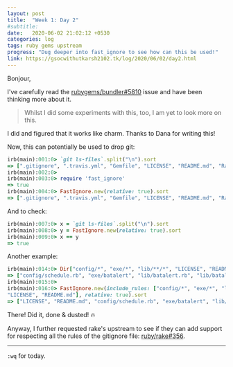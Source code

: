 ```yaml
---
layout: post
title:  "Week 1: Day 2"
#subtitle:
date:   2020-06-02 21:02:12 +0530
categories: log
tags: ruby gems upstream
progress: "Dug deeper into fast_ignore to see how can this be used!"
link: https://gsocwithutkarsh2102.tk/log/2020/06/02/day2.html
---
```


Bonjour,

I've carefully read the [rubygems/bundler#5810](https://github.com/rubygems/bundler/issues/5810)
issue and have been thinking more about it.

> Whilst I did some experiments with this, too, I am yet to look more on this.

I did and figured that it works like charm. Thanks to Dana for writing this!

Now, this can potentially be used to drop git:
```ruby
irb(main):001:0> `git ls-files`.split("\n").sort
=> [".gitignore", ".travis.yml", "Gemfile", "LICENSE", "README.md", "Rakefile", "batalert.gemspec", "bin/console", "bin/setup", "config/schedule.rb", "exe/batalert", "lib/batalert.rb", "lib/batalert/version.rb", "test/test_batalert.rb"]
irb(main):002:0> 
irb(main):003:0> require 'fast_ignore'
=> true
irb(main):004:0> FastIgnore.new(relative: true).sort
=> [".gitignore", ".travis.yml", "Gemfile", "LICENSE", "README.md", "Rakefile", "batalert.gemspec", "bin/console", "bin/setup", "config/schedule.rb", "exe/batalert", "lib/batalert.rb", "lib/batalert/version.rb", "test/test_batalert.rb"]
```

And to check:
```ruby
irb(main):007:0> x = `git ls-files`.split("\n").sort
irb(main):008:0> y = FastIgnore.new(relative: true).sort
irb(main):009:0> x == y
=> true
```

Another example:
```ruby
irb(main):014:0> Dir["config/*", "exe/*", "lib/**/*", "LICENSE", "README.md"]
=> ["config/schedule.rb", "exe/batalert", "lib/batalert.rb", "lib/batalert", "lib/batalert/version.rb", "LICENSE", "README.md"]
irb(main):015:0> 
irb(main):016:0> FastIgnore.new(include_rules: ["config/*", "exe/*", "lib/**/*", 
"LICENSE", "README.md"], relative: true).sort
=> ["LICENSE", "README.md", "config/schedule.rb", "exe/batalert", "lib/batalert.rb", "lib/batalert/version.rb"]
```

There! Did it, done & dusted! 🔥


Anyway, I further requested rake's upstream to see if they can add support for respecting
all the rules of the gitignore file: [ruby/rake#356](https://github.com/ruby/rake/issues/356).

---

`:wq` for today.
